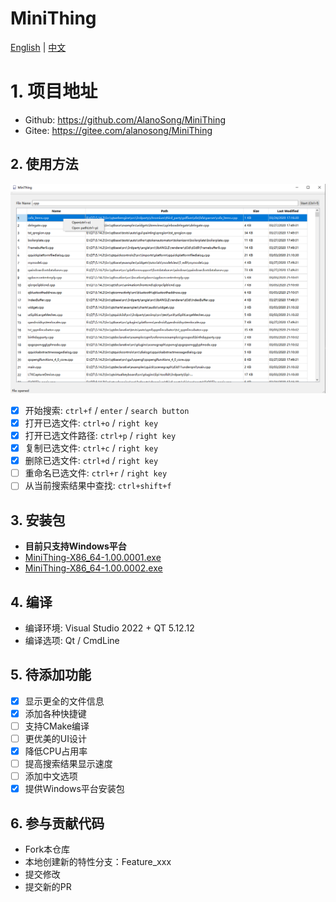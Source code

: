 # MiniThing

[English](./README.md) | [中文](./README-CN.md)

# 1. 项目地址
- Github: https://github.com/AlanoSong/MiniThing
- Gitee: https://gitee.com/alanosong/MiniThing

## 2. 使用方法
![界面](./Docs/Pictures/Usage.png)

- [x] 开始搜索: `ctrl+f` / `enter` / `search button`
- [x] 打开已选文件: `ctrl+o` / `right key`
- [x] 打开已选文件路径: `ctrl+p` / `right key`
- [x] 复制已选文件: `ctrl+c` / `right key`
- [x] 删除已选文件: `ctrl+d` / `right key`
- [ ] 重命名已选文件: `ctrl+r` / `right key`
- [ ] 从当前搜索结果中查找: `ctrl+shift+f`

## 3. 安装包

- **目前只支持Windows平台**
- [MiniThing-X86_64-1.00.0001.exe](./Installer/Windows/MiniThing-X86_64-1.00.0001.exe)
- [MiniThing-X86_64-1.00.0002.exe](./Installer/Windows/MiniThing-X86_64-1.00.0002.exe)

## 4. 编译
- 编译环境: Visual Studio 2022 + QT 5.12.12
- 编译选项: Qt / CmdLine

## 5. 待添加功能
- [x] 显示更全的文件信息
- [x] 添加各种快捷键
- [ ] 支持CMake编译
- [ ] 更优美的UI设计
- [x] 降低CPU占用率
- [ ] 提高搜索结果显示速度
- [ ] 添加中文选项
- [x] 提供Windows平台安装包

## 6. 参与贡献代码
- Fork本仓库
- 本地创建新的特性分支：Feature_xxx
- 提交修改
- 提交新的PR